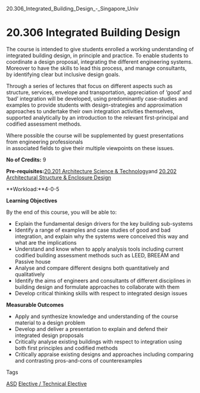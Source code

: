 20.306_Integrated_Building_Design_-_Singapore_Univ



20.306 Integrated Building Design
=================================

The course is intended to give students enrolled a working understanding of integrated building design, in principle and practice. To enable students to coordinate a design proposal, integrating the different engineering systems. Moreover to have the skills to lead this process, and manage consultants, by identifying clear but inclusive design goals.

Through a series of lectures that focus on different aspects such as structure, services, envelope and transportation, appreciation of ‘good’ and ‘bad’ integration will be developed, using predominantly case-studies and examples to provide students with design-strategies and approximation approaches to undertake their own integration activities themselves, supported analytically by an introduction to the relevant first-principal and codified assessment methods.

Where possible the course will be supplemented by guest presentations from engineering professionals  
in associated fields to give their multiple viewpoints on these issues.

**No of Credits:** 9

**Pre-requisites:**[20.201 Architecture Science & Technology](https://asd.sutd.edu.sg/courses/courses-undergraduate-asd/20201-architecture-science-technology "20.201 Architecture Science & Technology")and [20.202 Architectural Structure & Enclosure Design](https://asd.sutd.edu.sg/courses/courses-undergraduate-asd/20202-architectural-structure-enclosure-design "20.202 Architectural Structure & Enclosure Design")

**Workload:**4-0-5

**Learning Objectives**

By the end of this course, you will be able to:

* Explain the fundamental design drivers for the key building sub-systems
* Identify a range of examples and case studies of good and bad integration, and explain why the systems were conceived this way and what are the implications
* Understand and know when to apply analysis tools including current codified building assessment methods such as LEED, BREEAM and Passive house
* Analyse and compare different designs both quantitatively and qualitatively
* Identify the aims of engineers and consultants of different disciplines in building design and formulate approaches to collaborate with them
* Develop critical thinking skills with respect to integrated design issues

**Measurable Outcomes**

* Apply and synthesize knowledge and understanding of the course material to a design problem
* Develop and deliver a presentation to explain and defend their integrated design proposals
* Critically analyse existing buildings with respect to integration using both first principles and codified methods
* Critically appraise existing designs and approaches including comparing and contrasting pros-and-cons of counterexamples

Tags

[ASD](/education/undergraduate/courses/?pillar-cluster=1167)
[Elective / Technical Elective](/education/undergraduate/courses/?course-type=853)

